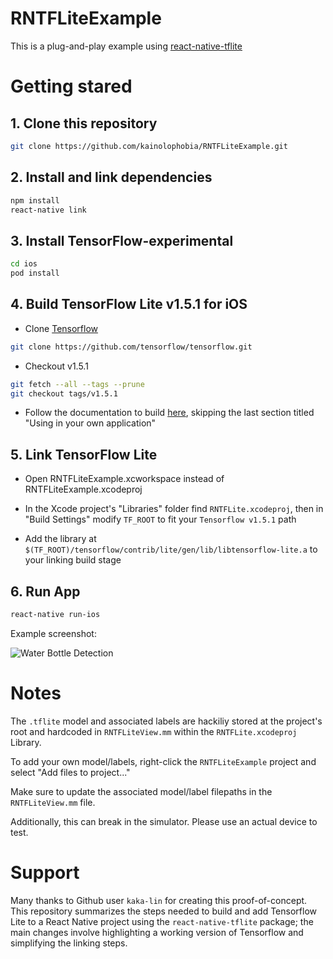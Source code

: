 # RNTFLiteExample

This is a plug-and-play example using [react-native-tflite](https://github.com/kaka-lin/react-native-tflite)


# Getting stared

## 1. Clone this repository

```bash
git clone https://github.com/kainolophobia/RNTFLiteExample.git
```

## 2. Install and link dependencies

```bash
npm install
react-native link
```

## 3. Install TensorFlow-experimental

```bash
cd ios
pod install
```

## 4. Build TensorFlow Lite v1.5.1 for iOS

- Clone [Tensorflow](https://github.com/tensorflow/tensorflow)

```bash
git clone https://github.com/tensorflow/tensorflow.git
```

- Checkout v1.5.1

```bash
git fetch --all --tags --prune
git checkout tags/v1.5.1
```

- Follow the documentation to build [here](https://github.com/tensorflow/tensorflow/blob/v1.5.1/tensorflow/contrib/lite/g3doc/ios.md), skipping the last section titled "Using in your own application"

## 5. Link TensorFlow Lite

- Open RNTFLiteExample.xcworkspace instead of RNTFLiteExample.xcodeproj

- In the Xcode project's "Libraries" folder find `RNTFLite.xcodeproj`, then in "Build Settings" modify `TF_ROOT` to fit your `Tensorflow v1.5.1` path

- Add the library at `$(TF_ROOT)/tensorflow/contrib/lite/gen/lib/libtensorflow-lite.a` to your linking build stage

## 6. Run App

```bash
react-native run-ios
```

Example screenshot:

![Water Bottle Detection](https://raw.githubusercontent.com/kainolophobia/RNTFLiteExample/master/images/waterbottle.png)


# Notes

The `.tflite` model and associated labels are hackiliy stored at the project's root and hardcoded in `RNTFLiteView.mm` within the `RNTFLite.xcodeproj` Library.

To add your own model/labels, right-click the `RNTFLiteExample` project and select "Add files to project..."

Make sure to update the associated model/label filepaths in the `RNTFLiteView.mm` file.

Additionally, this can break in the simulator. Please use an actual device to test.

# Support

Many thanks to Github user `kaka-lin` for creating this proof-of-concept. This repository summarizes the steps needed to build and add Tensorflow Lite to a React Native project using the `react-native-tflite` package; the main changes involve highlighting a working version of Tensorflow and simplifying the linking steps.


